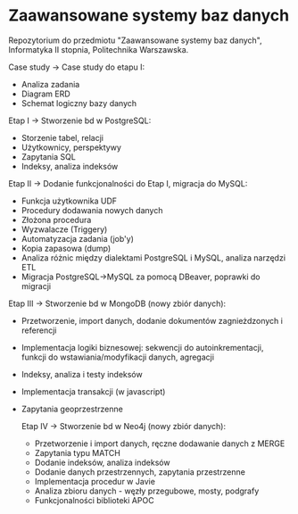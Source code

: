 # Zaawansowane systemy baz danych

Repozytorium do przedmiotu "Zaawansowane systemy baz danych", Informatyka II stopnia, Politechnika Warszawska.

Case study -> Case study do etapu I:
- Analiza zadania
- Diagram ERD
- Schemat logiczny bazy danych
  
Etap I -> Stworzenie bd w PostgreSQL:
- Storzenie tabel, relacji
- Użytkownicy, perspektywy
- Zapytania SQL
- Indeksy, analiza indeksów
  
Etap II -> Dodanie funkcjonalności do Etap I, migracja do MySQL:
- Funkcja użytkownika UDF
- Procedury dodawania nowych danych
- Złożona procedura
- Wyzwalacze (Triggery)
- Automatyzacja zadania (job'y)
- Kopia zapasowa (dump)
- Analiza różnic między dialektami PostgreSQL i MySQL, analiza narzędzi ETL
- Migracja PostgreSQL->MySQL za pomocą DBeaver, poprawki do migracji

Etap III -> Stworzenie bd w MongoDB (nowy zbiór danych):
- Przetworzenie, import danych, dodanie dokumentów zagnieżdzonych i referencji
- Implementacja logiki biznesowej: sekwencji do autoinkrementacji, funkcji do wstawiania/modyfikacji danych, agregacji
- Indeksy, analiza i testy indeksów
- Implementacja transakcji (w javascript)
- Zapytania geoprzestrzenne

  Etap IV -> Stworzenie bd w Neo4j (nowy zbiór danych):
  - Przetworzenie i import danych, ręczne dodawanie danych z MERGE
  - Zapytania typu MATCH
  - Dodanie indeksów, analiza indeksów
  - Dodanie danych przestrzennych, zapytania przestrzenne
  - Implementacja procedur w Javie
  - Analiza zbioru danych - węzły przegubowe, mosty, podgrafy
  - Funkcjonalności biblioteki APOC

